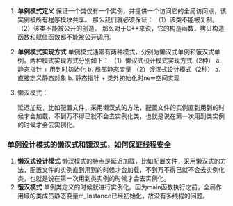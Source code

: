 1. **单例模式定义**
   保证一个类仅有一个实例，并提供一个访问它的全局访问点，该实例被所有程序模块共享。
   那么我们就必须保证：
   （1）该类不能被复制。
   （2）该类不能被公开的创造。
   那么对于C++来说，它的构造函数，拷贝构造函数和赋值函数都不能被公开调用。
2. **单例模式实现方式**
   单例模式通常有两种模式，分别为懒汉式单例和饿汉式单例。两种模式实现方式分别如下：
   （1）懒汉式设计模式实现方式（2种）
   a. 静态指针 + 用到时初始化
   b. 局部静态变量
   （2）饿汉式设计模式（2种）
   a. 直接定义静态对象
   b. 静态指针 + 类外初始化时new空间实现
3. 懒汉模式：

   延迟加载，比如配置文件，采用懒汉式的方法，配置文件的实例直到用到的时候才会加载，不到万不得已就不会去实例化类，也就是说在第一次用到类实例的时候才会去实例化。

### 单例设计模式的懒汉式和饿汉式，如何保证线程安全

1. **懒汉式设计模式**
   懒汉模式的特点是延迟加载，比如配置文件，采用懒汉式的方法，配置文件的实例直到用到的时候才会加载，不到万不得已就不会去实例化类，也就是说在第一次用到类实例的时候才会去实例化。
2. **饿汉模式**
   单例类定义的时候就进行实例化。因为main函数执行之前，全局作用域的类成员静态变量m_Instance已经初始化，故没有多线程的问题。
